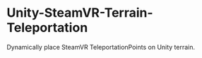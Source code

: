 # Unity-SteamVR-Terrain-Teleportation
Dynamically place SteamVR TeleportationPoints on Unity terrain.
